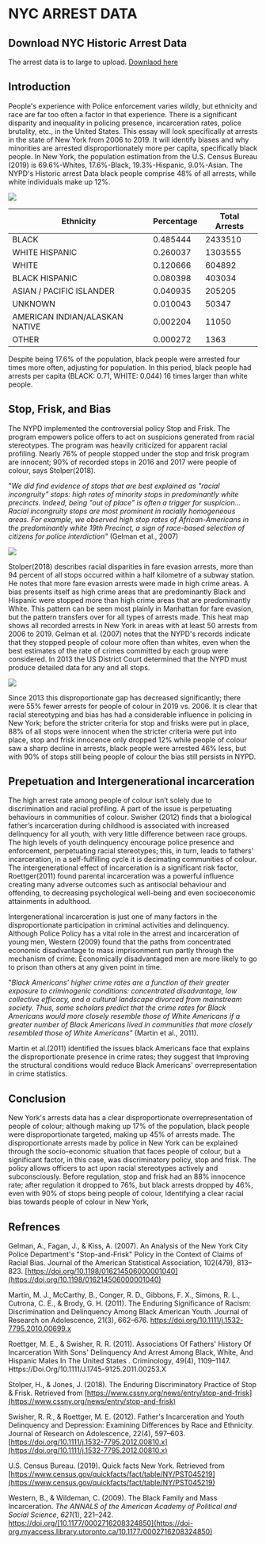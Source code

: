 # NYC ARREST DATA

## Download NYC Historic Arrest Data

The arrest data is to large to upload. [Downlaod here](https://drive.google.com/file/d/1GidQH-lOX-eMiV12oAKEl767RywfabDb/view?usp=sharing)

## Introduction


People's experience with Police enforcement varies wildly, but ethnicity and race are far too often a factor in that experience. There is a significant disparity and inequality in policing presence, incarceration rates, police brutality, etc., in the United States. This essay will look specifically at arrests in the state of New York from 2006 to 2019. It will identify biases and why minorities are arrested disproportionately more per capita, specifically black people. In New York, the population estimation from the U.S. Census Bureau (2019) is 69.6%-Whites, 17.6%-Black, 19.3%-Hispanic, 9.0%-Asian. The NYPD's Historic arrest Data black people comprise 48% of all arrests, while white individuals make up 12%.

![](https://github.com/galaddirie/nyc_arrest_data/blob/main/img/post_race_graph.png)

| **Ethnicity** | **Percentage** | **Total Arrests** |
| --- | --- | --- |
| BLACK | 0.485444 | 2433510 |
| WHITE HISPANIC | 0.260037 | 1303555 |
| WHITE | 0.120666 | 604892 |
| BLACK HISPANIC | 0.080398 | 403034 |
| ASIAN / PACIFIC ISLANDER | 0.040935 | 205205 |
| UNKNOWN | 0.010043 | 50347 |
| AMERICAN INDIAN/ALASKAN NATIVE | 0.002204 | 11050 |
| OTHER | 0.000272 | 1363 |



Despite being 17.6% of the population, black people were arrested four times more often, adjusting for population. In this period, black people had arrests per capita (BLACK: 0.71, WHITE: 0.044) 16 times larger than white people.

## Stop, Frisk, and Bias

The NYPD implemented the controversial policy Stop and Frisk. The program empowers police offers to act on suspicions generated from racial stereotypes. The program was heavily criticized for apparent racial profiling. Nearly 76% of people stopped under the stop and frisk program are innocent; 90% of recorded stops in 2016 and 2017 were people of colour, says Stolper(2018).

&quot;_We did find evidence of stops that are best explained as &quot;racial incongruity&quot; stops: high rates of minority stops in predominantly white precincts. Indeed, being &quot;out of place&quot; is often a trigger for suspicion… Racial incongruity stops are most prominent in racially homogeneous areas. For example, we observed high stop rates of African-Americans in the predominantly white 19th Precinct, a sign of race-based selection of citizens for police interdiction&quot;_ (Gelman et al., 2007)

![](https://github.com/galaddirie/nyc_arrest_data/blob/main/img/race_heat_map.png)

Stolper(2018) describes racial disparities in fare evasion arrests, more than 94 percent of all stops occurred within a half kilometre of a subway station. He notes that more fare evasion arrests were made in high crime areas. A bias presents itself as high crime areas that are predominantly Black and Hispanic were stopped more than high crime areas that are predominantly White. This pattern can be seen most plainly in Manhattan for fare evasion, but the pattern transfers over for all types of arrests made. This heat map shows all recorded arrests in New York in areas with at least 50 arrests from 2006 to 2019. Gelman et al. (2007) notes that the NYPD's records indicate that they stopped people of colour more often than whites, even when the best estimates of the rate of crimes committed by each group were considered. In 2013 the US District Court determined that the NYPD must produce detailed data for any and all stops.

![](https://github.com/galaddirie/nyc_arrest_data/blob/main/img/race_line_graph.png)

Since 2013 this disproportionate gap has decreased significantly; there were 55% fewer arrests for people of colour in 2019 vs. 2006. It is clear that racial stereotyping and bias has had a considerable influence in policing in New York; before the stricter criteria for stop and frisks were put in place, 88% of all stops were innocent when the stricter criteria were put into place, stop and frisk innocence only dropped 12% while people of colour saw a sharp decline in arrests, black people were arrested 46% less, but with 90% of stops still being people of colour the bias still persists in NYPD.

## Prepetuation and Intergenerational incarceration

The high arrest rate among people of colour isn’t solely due to discrimination and racial profiling. A part of the issue is perpetuating behaviours in communities of colour. Swisher (2012) finds that a biological father’s incarceration during childhood is associated with increased delinquency for all youth, with very little difference between race groups. The high levels of youth delinquency encourage police presence and enforcement, perpetuating racial stereotypes; this, in turn, leads to fathers’ incarceration, in a self-fulfilling cycle it is decimating communities of colour. The intergenerational effect of incarceration is a significant risk factor, Roettger(2011) found parental incarceration was a powerful influence creating many adverse outcomes such as antisocial behaviour and offending, to decreasing psychological well-being and even socioeconomic attainments in adulthood.

Intergenerational incarceration is just one of many factors in the disproportionate participation in criminal activities and delinquency. Although Police Policy has a vital role in the arrest and incarceration of young men, Western (2009) found that the paths from concentrated economic disadvantage to mass imprisonment run partly through the mechanism of crime. Economically disadvantaged men are more likely to go to prison than others at any given point in time.

&quot;_Black Americans&#39; higher crime rates are a function of their greater exposure to criminogenic conditions: concentrated disadvantage, low collective efficacy, and a cultural landscape divorced from mainstream society. Thus, some scholars predict that the crime rates for Black Americans would more closely resemble those of White Americans if a greater number of Black Americans lived in communities that more closely resembled those of White Americans&quot;_ (Martin et al., 2011).

Martin et al.(2011) identified the issues black Americans face that explains the disproportionate presence in crime rates; they suggest that Improving the structural conditions would reduce Black Americans' overrepresentation in crime statistics.
## Conclusion

New York's arrests data has a clear disproportionate overrepresentation of people of colour; although making up 17% of the population, black people were disproportionate targeted, making up 45% of arrests made. The disproportionate arrests made by police in New York can be explained through the socio-economic situation that faces people of colour, but a significant factor, in this case, was discriminatory policy, stop and frisk. The policy allows officers to act upon racial stereotypes actively and subconsciously. Before regulation, stop and frisk had an 88% innocence rate; after regulation it dropped to 76%, but black arrests dropped by 46%, even with 90% of stops being people of colour, Identifying a clear racial bias towards people of colour in New York,



## Refrences

Gelman, A., Fagan, J., &amp; Kiss, A. (2007). An Analysis of the New York City Police Department&#39;s &quot;Stop-and-Frisk&quot; Policy in the Context of Claims of Racial Bias. Journal of the American Statistical Association, 102(479), 813–823. [https://doi.org/10.1198/016214506000001040](https://doi.org/10.1198/016214506000001040)

Martin, M. J., McCarthy, B., Conger, R. D., Gibbons, F. X., Simons, R. L., Cutrona, C. E., &amp; Brody, G. H. (2011). The Enduring Significance of Racism: Discrimination and Delinquency Among Black American Youth. Journal of Research on Adolescence, 21(3), 662–676. https://doi.org/10.1111/j.1532-7795.2010.00699.x

Roettger, M. E., &amp; Swisher, R. R. (2011). Associations Of Fathers&#39; History Of Incarceration With Sons&#39; Delinquency And Arrest Among Black, White, And Hispanic Males In The United States . Criminology, 49(4), 1109–1147. Https://Doi.Org/10.1111/J.1745-9125.2011.00253.X

Stolper, H., &amp; Jones, J. (2018). The Enduring Discriminatory Practice of Stop &amp; Frisk. Retrieved from [https://www.cssny.org/news/entry/stop-and-frisk](https://www.cssny.org/news/entry/stop-and-frisk)

Swisher, R. R., &amp; Roettger, M. E. (2012). Father&#39;s Incarceration and Youth Delinquency and Depression: Examining Differences by Race and Ethnicity. Journal of Research on Adolescence, 22(4), 597–603. [https://doi.org/10.1111/j.1532-7795.2012.00810.x](https://doi.org/10.1111/j.1532-7795.2012.00810.x)

U.S. Census Bureau. (2019). Quick facts New York. Retrieved from [https://www.census.gov/quickfacts/fact/table/NY/PST045219](https://www.census.gov/quickfacts/fact/table/NY/PST045219)

Western, B., &amp; Wildeman, C. (2009). The Black Family and Mass Incarceration. _The ANNALS of the American Academy of Political and Social Science_, _621_(1), 221–242. https://doi.org/[10.1177/0002716208324850](https://doi-org.myaccess.library.utoronto.ca/10.1177/0002716208324850)
